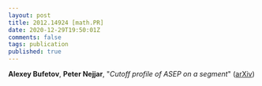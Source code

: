 ```yaml
---
layout: post
title: 2012.14924 [math.PR]
date: 2020-12-29T19:50:01Z
comments: false
tags: publication
published: true
---
```


<b>Alexey Bufetov</b>, <b>Peter Nejjar</b>, "<i>Cutoff profile of ASEP on a segment</i>" ([arXiv](http://arxiv.org/abs/2012.14924v1))
